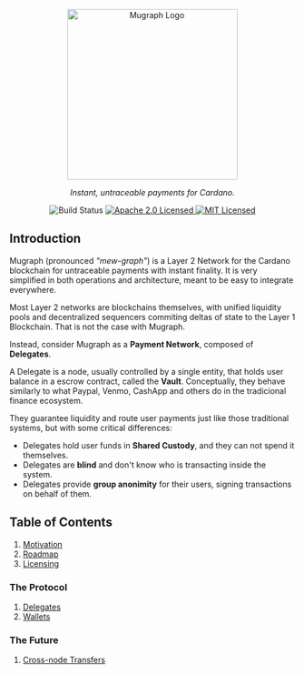 <p align="center">
  <picture>
    <source srcset="docs/assets/logo-white.svg" media="(prefers-color-scheme: dark)">
    <img src="docs/assets/logo-dark.svg" alt="Mugraph Logo" width="300">
  </picture>

  <p align="center"><em>Instant, untraceable payments for Cardano.</em></p>
  <p align="center">
    <img src="https://github.com/mugraph-payments/mugraph/actions/workflows/build.yml/badge.svg" alt="Build Status" />
    <a href="https://opensource.org/licenses/Apache-2.0">
      <img src="https://img.shields.io/badge/License-Apache_2.0-blue.svg" alt="Apache 2.0 Licensed" />
    </a>
    <a href="https://opensource.org/licenses/MIT">
      <img src="https://img.shields.io/badge/License-MIT-blue.svg" alt="MIT Licensed" />
    </a>
  </p>
</p>

## Introduction

Mugraph (pronounced *"mew-graph"*) is a Layer 2 Network for the Cardano blockchain for untraceable payments with instant finality. It is very simplified in both operations and architecture, meant to be easy to integrate everywhere.

Most Layer 2 networks are blockchains themselves, with unified liquidity pools and decentralized sequencers commiting deltas of state to the Layer 1 Blockchain. That is not the case with Mugraph.

Instead, consider Mugraph as a **Payment Network**, composed of **Delegates**.

A Delegate is a node, usually controlled by a single entity, that holds user balance in a escrow contract, called the **Vault**. Conceptually, they behave similarly to what Paypal, Venmo, CashApp and others do in the tradicional finance ecosystem. 

They guarantee liquidity and route user payments just like those traditional systems, but with some critical differences:

- Delegates hold user funds in **Shared Custody**, and they can not spend it themselves.
- Delegates are **blind** and don't know who is transacting inside the system.
- Delegates provide **group anonimity** for their users, signing transactions on behalf of them.

## Table of Contents

1. [Motivation](./docs/motivation.md)
1. [Roadmap](./docs/roadmap.md)
1. [Licensing](./docs/licensing.md)

### The Protocol

1. [Delegates](./protocol/delegates.md)
1. [Wallets](./protocol/wallets.md)

### The Future

1. [Cross-node Transfers](./future/cross-node-transfers.md)